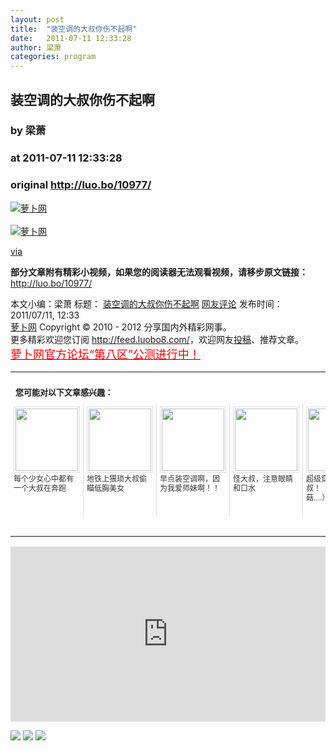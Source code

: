 ```yaml
---
layout: post
title:  "装空调的大叔你伤不起啊"
date:   2011-07-11 12:33:28
author: 梁萧
categories: program
---
```


## 装空调的大叔你伤不起啊
### by 梁萧
### at 2011-07-11 12:33:28
### original <http://luo.bo/10977/>

<p><a title="萝卜网" href="http://dulei.si/files/2011/07/10/b3aef101247682bfca51b4fa8ead2334.jpg"><img title="萝卜网" src="http://dulei.si/files/2011/07/10/b3aef101247682bfca51b4fa8ead2334.jpg" border="0" alt="萝卜网"></a><br> <span></span><br> <a title="萝卜网" href="http://dulei.si/files/2011/07/10/644dce594e85c2c047ba646ab62de574.jpg"><img title="萝卜网" src="http://dulei.si/files/2011/07/10/644dce594e85c2c047ba646ab62de574.jpg" border="0" alt="萝卜网"></a></p><p><a href="http://juetuzhi.net/2011/07/zhuang-kong-tiao-de-gong-ren-shang-bu-qi.html">via</a></p><p><strong>部分文章附有精彩小视频，如果您的阅读器无法观看视频，请移步原文链接：</strong> <a href="http://luo.bo/10977/" title="装空调的大叔你伤不起啊">http://luo.bo/10977/</a></p> 本文小编：梁萧 标题： <a href="http://luo.bo/10977/" title="装空调的大叔你伤不起啊">装空调的大叔你伤不起啊</a> <a href="http://luo.bo/10977/#comments" title="to the comments">网友评论</a> 发布时间：2011/07/11, 12:33 <br> <a href="http://luo.bo/" title="萝卜网 - 人人都是艺术家">萝卜网</a> Copyright ©   2010 - 2012 分享国内外精彩网事。<br> 更多精彩欢迎您订阅 <a href="http://feed.luobo8.com/">http://feed.luobo8.com/</a>，欢迎网友<a href="http://luo.bo/delivery/">投稿</a>、推荐文章。<br> <a href="http://luo.bo/8888/"><font color="red" size="4">萝卜网官方论坛“第八区”公测进行中！</font></a><br><table cellspacing="0" cellpadding="3" border="0" style="clear:both"><tr><td colspan="5"><b><font size="-1" style="display:block!important;padding:20px 0 5px!important">您可能对以下文章感兴趣：</font></b></td></tr><tr><td width="106" valign="top" style="padding:5px!important;margin:0!important"> <a title="每个少女心中都有一个大叔在奔跑" style="text-decoration:none!important" href="http://app.wumii.com/ext/redirect.htm?url=http%3A%2F%2Fluo.bo%2F7632%2F&amp;from=http%3A%2F%2Fluo.bo%2F10977%2F"> <img style="margin:0!important;padding:2px!important;border:1px solid #dddddd!important;width:100px!important;height:100px!important" src="http://static.wumii.com/site_images/2011/05/01/7224968.jpg" width="100px" height="100px"><br> <font size="-1" color="#333333" style="display:block!important;line-height:15px!important;width:106px!important;font:12px/15px arial!important;height:60px!important;margin:3px 0 0 0!important;padding:0!important;overflow:hidden!important">每个少女心中都有一个大叔在奔跑</font> </a></td><td width="106" valign="top" style="padding:5px!important;margin:0!important;border-left:1px solid #dddddd!important"> <a title="地铁上猥琐大叔偷瞄低胸美女" style="text-decoration:none!important" href="http://app.wumii.com/ext/redirect.htm?url=http%3A%2F%2Fluo.bo%2F1753%2F&amp;from=http%3A%2F%2Fluo.bo%2F10977%2F"> <img style="margin:0!important;padding:2px!important;border:1px solid #dddddd!important;width:100px!important;height:100px!important" src="http://dulei.si/files/629970065d0131fcb5d2e16e9bb48067.jpg" width="100px" height="100px"><br> <font size="-1" color="#333333" style="display:block!important;line-height:15px!important;width:106px!important;font:12px/15px arial!important;height:60px!important;margin:3px 0 0 0!important;padding:0!important;overflow:hidden!important">地铁上猥琐大叔偷瞄低胸美女</font> </a></td><td width="106" valign="top" style="padding:5px!important;margin:0!important;border-left:1px solid #dddddd!important"> <a title="早点装空调啊，因为我爱师妹啊！！" style="text-decoration:none!important" href="http://app.wumii.com/ext/redirect.htm?url=http%3A%2F%2Fluo.bo%2F10711%2F&amp;from=http%3A%2F%2Fluo.bo%2F10977%2F"> <img style="margin:0!important;padding:2px!important;border:1px solid #dddddd!important;width:100px!important;height:100px!important" src="http://static.wumii.com/site_images/2011/07/05/16245843.jpg" width="100px" height="100px"><br> <font size="-1" color="#333333" style="display:block!important;line-height:15px!important;width:106px!important;font:12px/15px arial!important;height:60px!important;margin:3px 0 0 0!important;padding:0!important;overflow:hidden!important">早点装空调啊，因为我爱师妹啊！！</font> </a></td><td width="106" valign="top" style="padding:5px!important;margin:0!important;border-left:1px solid #dddddd!important"> <a title="怪大叔，注意眼睛和口水" style="text-decoration:none!important" href="http://app.wumii.com/ext/redirect.htm?url=http%3A%2F%2Fluo.bo%2F2388%2F&amp;from=http%3A%2F%2Fluo.bo%2F10977%2F"> <img style="margin:0!important;padding:2px!important;border:1px solid #dddddd!important;width:100px!important;height:100px!important" src="http://static.wumii.com/site_images/2010/11/08/942266.jpg" width="100px" height="100px"><br> <font size="-1" color="#333333" style="display:block!important;line-height:15px!important;width:106px!important;font:12px/15px arial!important;height:60px!important;margin:3px 0 0 0!important;padding:0!important;overflow:hidden!important">怪大叔，注意眼睛和口水</font> </a></td><td width="106" valign="top" style="padding:5px!important;margin:0!important;border-left:1px solid #dddddd!important"> <a title="超级穿越马里奥大叔！（神奇的蘑菇....）" style="text-decoration:none!important" href="http://app.wumii.com/ext/redirect.htm?url=http%3A%2F%2Fluo.bo%2F1179%2F&amp;from=http%3A%2F%2Fluo.bo%2F10977%2F"> <img style="margin:0!important;padding:2px!important;border:1px solid #dddddd!important;width:100px!important;height:100px!important" src="http://static.wumii.com/site_images/2010/11/03/652551.jpg" width="100px" height="100px"><br> <font size="-1" color="#333333" style="display:block!important;line-height:15px!important;width:106px!important;font:12px/15px arial!important;height:60px!important;margin:3px 0 0 0!important;padding:0!important;overflow:hidden!important">超级穿越马里奥大叔！（神奇的蘑菇....）</font> </a></td></tr><tr><td colspan="5" align="right"> <a style="text-decoration:none!important" href="http://www.wumii.com/widget/relatedItems.htm" title="无觅相关文章插件"> <font size="-1" color="#bbbbbb" style="display:block!important;font-family:arial!important;padding:5px 0!important;font-size:12px!important;color:#bbb!important">无觅</font> </a></td></tr></table><p><iframe src="http://feedads.g.doubleclick.net/~ah/f/7sv1ooo89v8jfelhdjk8plpa64/300/250?ca=1&amp;fh=280#http%3A%2F%2Fluo.bo%2F10977%2F" width="100%" height="280" frameborder="0" scrolling="no" marginwidth="0" marginheight="0"></iframe></p><div>
<a href="http://feeds.feedburner.com/~ff/tamd?a=ZKIROJzlRaQ:4s4bUgjVbzA:yIl2AUoC8zA"><img src="http://feeds.feedburner.com/~ff/tamd?d=yIl2AUoC8zA" border="0"></a> <a href="http://feeds.feedburner.com/~ff/tamd?a=ZKIROJzlRaQ:4s4bUgjVbzA:qj6IDK7rITs"><img src="http://feeds.feedburner.com/~ff/tamd?d=qj6IDK7rITs" border="0"></a> <a href="http://feeds.feedburner.com/~ff/tamd?a=ZKIROJzlRaQ:4s4bUgjVbzA:-BTjWOF_DHI"><img src="http://feeds.feedburner.com/~ff/tamd?i=ZKIROJzlRaQ:4s4bUgjVbzA:-BTjWOF_DHI" border="0"></a>
</div>